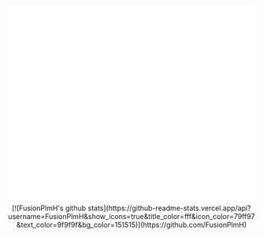 <div align="center">
	<br>
	<a href="https://github.com/FusionPlmH/FusionPlmH/master/header.svg">
		<img src="header.svg" width="800" height="400">
	</a>
	<br>
</div>

<div align="center">
[![FusionPlmH's github stats](https://github-readme-stats.vercel.app/api?										username=FusionPlmH&show_icons=true&title_color=fff&icon_color=79ff97&text_color=9f9f9f&bg_color=151515)](https://github.com/FusionPlmH)
</div>

